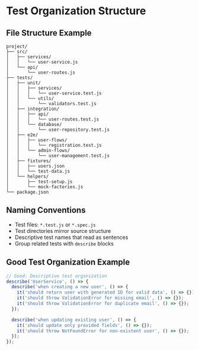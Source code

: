 # Test Organization Structure

## File Structure Example

```
project/
├── src/
│   ├── services/
│   │   └── user-service.js
│   └── api/
│       └── user-routes.js
├── tests/
│   ├── unit/
│   │   ├── services/
│   │   │   └── user-service.test.js
│   │   └── utils/
│   │       └── validators.test.js
│   ├── integration/
│   │   ├── api/
│   │   │   └── user-routes.test.js
│   │   └── database/
│   │       └── user-repository.test.js
│   ├── e2e/
│   │   ├── user-flows/
│   │   │   └── registration.test.js
│   │   └── admin-flows/
│   │       └── user-management.test.js
│   ├── fixtures/
│   │   ├── users.json
│   │   └── test-data.js
│   └── helpers/
│       ├── test-setup.js
│       └── mock-factories.js
└── package.json
```

## Naming Conventions

- Test files: `*.test.js` or `*.spec.js`
- Test directories mirror source structure
- Descriptive test names that read as sentences
- Group related tests with `describe` blocks

## Good Test Organization Example

```javascript
// Good: Descriptive test organization
describe('UserService', () => {
  describe('when creating a new user', () => {
    it('should return user with generated ID for valid data', () => {});
    it('should throw ValidationError for missing email', () => {});
    it('should throw ValidationError for duplicate email', () => {});
  });

  describe('when updating existing user', () => {
    it('should update only provided fields', () => {});
    it('should throw NotFoundError for non-existent user', () => {});
  });
});
```